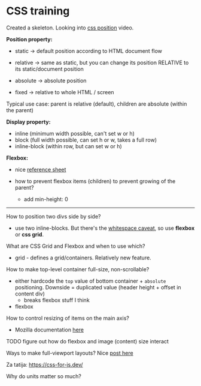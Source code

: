 # CSS training

Created a skeleton. Looking into [css position](https://www.youtube.com/watch?v=jx5jmI0UlXU) video.

**Position property:**

- static     -> default position according to HTML document flow
- relative -> same as static, but you can change its position RELATIVE to its static/document position

- absolute -> absolute position 
- fixed        -> relative to whole HTML / screen



Typical use case: parent is relative (default), children are absolute (within the parent)





**Display property:**

- inline (minimum width possible, can't set w or h)
- block (full width possible, can set h or w, takes a full row)
- inline-block (within row, but can set w or h)



**Flexbox:**

- nice [reference sheet](https://css-tricks.com/snippets/css/a-guide-to-flexbox/)

- how to prevent flexbox items (children) to prevent growing of the parent?
  - add min-height: 0



---

How to position two divs side by side?

- use two inline-blocks. But there's the [whitespace caveat](https://stackoverflow.com/questions/18262300/two-inline-block-elements-each-50-wide-do-not-fit-side-by-side-in-a-single-ro), so use **flexbox** or **css grid**.



What are CSS Grid and Flexbox and when to use which?

- grid - defines a grid/containers. Relatively new feature.



How to make top-level container full-size, non-scrollable?

- either hardcode the `top` value of bottom container + `absolute` positioning. Downside = duplicated value (header height + offset in content div)
  - breaks flexbox stuff I think
- flexbox



How to control resizing of items on the main axis?

- Mozilla documentation [here](https://developer.mozilla.org/en-US/docs/Web/CSS/CSS_Flexible_Box_Layout/Controlling_Ratios_of_Flex_Items_Along_the_Main_Ax)



TODO figure out how do flexbox and image (content) size interact



Ways to make full-viewport layouts? Nice [post here](https://blog.stevensanderson.com/2011/10/05/full-height-app-layouts-a-css-trick-to-make-it-easier/)



Za tatija: https://css-for-js.dev/ 



Why do units matter so much?